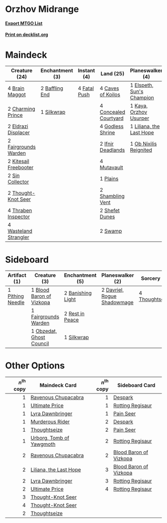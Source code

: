 # Orzhov Midrange

#### [Export MTGO List](../collection/Orzhov%20Midrange/Orzhov%20Midrange.txt)
#### [Print on decklist.org](http://decklist.org/?deckmain=2%09Baffling%20End%0A4%09Brain%20Maggot%0A4%09Caves%20of%20Koilos%0A2%09Charming%20Prince%0A4%09Concealed%20Courtyard%0A2%09Eldrazi%20Displacer%0A1%09Elspeth,%20Sun's%20Champion%0A2%09Fairgrounds%20Warden%0A4%09Fatal%20Push%0A4%09Godless%20Shrine%0A2%09Ifnir%20Deadlands%0A1%09Kaya,%20Orzhov%20Usurper%0A2%09Kitesail%20Freebooter%0A1%09Liliana,%20the%20Last%20Hope%0A4%09Mutavault%0A1%09Ob%20Nixilis%20Reignited%0A1%09Plains%0A2%09Shambling%20Vent%0A2%09Shefet%20Dunes%0A1%09Silkwrap%0A2%09Sin%20Collector%0A2%09Swamp%0A2%09Thought-Knot%20Seer%0A4%09Thraben%20Inspector%0A4%09Wasteland%20Strangler&deckside=2%09Banishing%20Light%0A1%09Blood%20Baron%20of%20Vizkopa%0A2%09Davriel,%20Rogue%20Shadowmage%0A1%09Fairgrounds%20Warden%0A1%09Obzedat,%20Ghost%20Council%0A1%09Pithing%20Needle%0A2%09Rest%20in%20Peace%0A1%09Silkwrap%0A4%09Thoughtseize)
# Maindeck

|                                         Creature (24)                                          |                                     Enchantment (3)                                     |                                      Instant (4)                                      |                                           Land (25)                                            |                                          Planeswalker (4)                                          |
|------------------------------------------------------------------------------------------------|-----------------------------------------------------------------------------------------|---------------------------------------------------------------------------------------|------------------------------------------------------------------------------------------------|----------------------------------------------------------------------------------------------------|
|4 [Brain Maggot](http://gatherer.wizards.com/Pages/Card/Details.aspx?multiverseid=380382)       |2 [Baffling End](http://gatherer.wizards.com/Pages/Card/Details.aspx?multiverseid=439658)|4 [Fatal Push](http://gatherer.wizards.com/Pages/Card/Details.aspx?multiverseid=423724)|4 [Caves of Koilos](http://gatherer.wizards.com/Pages/Card/Details.aspx?multiverseid=129497)    |1 [Elspeth, Sun's Champion](http://gatherer.wizards.com/Pages/Card/Details.aspx?multiverseid=394361)|
|2 [Charming Prince](http://gatherer.wizards.com/Pages/Card/Details.aspx?multiverseid=472970)    |1 [Silkwrap](http://gatherer.wizards.com/Pages/Card/Details.aspx?multiverseid=394699)    |                                                                                       |4 [Concealed Courtyard](http://gatherer.wizards.com/Pages/Card/Details.aspx?multiverseid=417818)|1 [Kaya, Orzhov Usurper](http://gatherer.wizards.com/Pages/Card/Details.aspx?multiverseid=460129)   |
|2 [Eldrazi Displacer](http://gatherer.wizards.com/Pages/Card/Details.aspx?multiverseid=407523)  |                                                                                         |                                                                                       |4 [Godless Shrine](http://gatherer.wizards.com/Pages/Card/Details.aspx?multiverseid=405099)     |1 [Liliana, the Last Hope](http://gatherer.wizards.com/Pages/Card/Details.aspx?multiverseid=414388) |
|2 [Fairgrounds Warden](http://gatherer.wizards.com/Pages/Card/Details.aspx?multiverseid=417586) |                                                                                         |                                                                                       |2 [Ifnir Deadlands](http://gatherer.wizards.com/Pages/Card/Details.aspx?multiverseid=430868)    |1 [Ob Nixilis Reignited](http://gatherer.wizards.com/Pages/Card/Details.aspx?multiverseid=401971)   |
|2 [Kitesail Freebooter](http://gatherer.wizards.com/Pages/Card/Details.aspx?multiverseid=435264)|                                                                                         |                                                                                       |4 [Mutavault](http://gatherer.wizards.com/Pages/Card/Details.aspx?multiverseid=370733)          |                                                                                                    |
|2 [Sin Collector](http://gatherer.wizards.com/Pages/Card/Details.aspx?multiverseid=368968)      |                                                                                         |                                                                                       |1 [Plains](http://gatherer.wizards.com/Pages/Card/Details.aspx?multiverseid=439856)             |                                                                                                    |
|2 [Thought-Knot Seer](http://gatherer.wizards.com/Pages/Card/Details.aspx?multiverseid=407519)  |                                                                                         |                                                                                       |2 [Shambling Vent](http://gatherer.wizards.com/Pages/Card/Details.aspx?multiverseid=402031)     |                                                                                                    |
|4 [Thraben Inspector](http://gatherer.wizards.com/Pages/Card/Details.aspx?multiverseid=409784)  |                                                                                         |                                                                                       |2 [Shefet Dunes](http://gatherer.wizards.com/Pages/Card/Details.aspx?multiverseid=430872)       |                                                                                                    |
|4 [Wasteland Strangler](http://gatherer.wizards.com/Pages/Card/Details.aspx?multiverseid=402096)|                                                                                         |                                                                                       |2 [Swamp](http://gatherer.wizards.com/Pages/Card/Details.aspx?multiverseid=439858)              |                                                                                                    |


# Sideboard

|                                       Artifact (1)                                        |                                           Creature (3)                                            |                                      Enchantment (5)                                       |                                           Planeswalker (2)                                           |                                       Sorcery (4)                                       |
|-------------------------------------------------------------------------------------------|---------------------------------------------------------------------------------------------------|--------------------------------------------------------------------------------------------|------------------------------------------------------------------------------------------------------|-----------------------------------------------------------------------------------------|
|1 [Pithing Needle](http://gatherer.wizards.com/Pages/Card/Details.aspx?multiverseid=129526)|1 [Blood Baron of Vizkopa](http://gatherer.wizards.com/Pages/Card/Details.aspx?multiverseid=433096)|2 [Banishing Light](http://gatherer.wizards.com/Pages/Card/Details.aspx?multiverseid=405135)|2 [Davriel, Rogue Shadowmage](http://gatherer.wizards.com/Pages/Card/Details.aspx?multiverseid=461010)|4 [Thoughtseize](http://gatherer.wizards.com/Pages/Card/Details.aspx?multiverseid=438676)|
|                                                                                           |1 [Fairgrounds Warden](http://gatherer.wizards.com/Pages/Card/Details.aspx?multiverseid=417586)    |2 [Rest in Peace](http://gatherer.wizards.com/Pages/Card/Details.aspx?multiverseid=442021)  |                                                                                                      |                                                                                         |
|                                                                                           |1 [Obzedat, Ghost Council](http://gatherer.wizards.com/Pages/Card/Details.aspx?multiverseid=366246)|1 [Silkwrap](http://gatherer.wizards.com/Pages/Card/Details.aspx?multiverseid=394699)       |                                                                                                      |                                                                                         |


# Other Options

|*n*<sup>th</sup> copy|                                           Maindeck Card                                           |*n*<sup>th</sup> copy|                                         Sideboard Card                                          |
|--------------------:|---------------------------------------------------------------------------------------------------|--------------------:|-------------------------------------------------------------------------------------------------|
|                    1|[Ravenous Chupacabra](http://gatherer.wizards.com/Pages/Card/Details.aspx?multiverseid=442093)     |                    1|[Despark](http://gatherer.wizards.com/Pages/Card/Details.aspx?multiverseid=461117)               |
|                    1|[Ultimate Price](http://gatherer.wizards.com/Pages/Card/Details.aspx?multiverseid=394735)          |                    1|[Rotting Regisaur](http://gatherer.wizards.com/Pages/Card/Details.aspx?multiverseid=466865)      |
|                    1|[Lyra Dawnbringer](http://gatherer.wizards.com/Pages/Card/Details.aspx?multiverseid=442914)        |                    1|[Pain Seer](http://gatherer.wizards.com/Pages/Card/Details.aspx?multiverseid=378452)             |
|                    1|[Murderous Rider](http://gatherer.wizards.com/Pages/Card/Details.aspx?multiverseid=473059)         |                    2|[Despark](http://gatherer.wizards.com/Pages/Card/Details.aspx?multiverseid=461117)               |
|                    1|[Thoughtseize](http://gatherer.wizards.com/Pages/Card/Details.aspx?multiverseid=438676)            |                    2|[Pain Seer](http://gatherer.wizards.com/Pages/Card/Details.aspx?multiverseid=378452)             |
|                    1|[Urborg, Tomb of Yawgmoth](http://gatherer.wizards.com/Pages/Card/Details.aspx?multiverseid=383425)|                    2|[Rotting Regisaur](http://gatherer.wizards.com/Pages/Card/Details.aspx?multiverseid=466865)      |
|                    2|[Ravenous Chupacabra](http://gatherer.wizards.com/Pages/Card/Details.aspx?multiverseid=442093)     |                    2|[Blood Baron of Vizkopa](http://gatherer.wizards.com/Pages/Card/Details.aspx?multiverseid=433096)|
|                    2|[Liliana, the Last Hope](http://gatherer.wizards.com/Pages/Card/Details.aspx?multiverseid=414388)  |                    3|[Blood Baron of Vizkopa](http://gatherer.wizards.com/Pages/Card/Details.aspx?multiverseid=433096)|
|                    2|[Lyra Dawnbringer](http://gatherer.wizards.com/Pages/Card/Details.aspx?multiverseid=442914)        |                    3|[Rotting Regisaur](http://gatherer.wizards.com/Pages/Card/Details.aspx?multiverseid=466865)      |
|                    2|[Ultimate Price](http://gatherer.wizards.com/Pages/Card/Details.aspx?multiverseid=394735)          |                    4|[Rotting Regisaur](http://gatherer.wizards.com/Pages/Card/Details.aspx?multiverseid=466865)      |
|                    3|[Thought-Knot Seer](http://gatherer.wizards.com/Pages/Card/Details.aspx?multiverseid=407519)       |                     |                                                                                                 |
|                    4|[Thought-Knot Seer](http://gatherer.wizards.com/Pages/Card/Details.aspx?multiverseid=407519)       |                     |                                                                                                 |
|                    2|[Thoughtseize](http://gatherer.wizards.com/Pages/Card/Details.aspx?multiverseid=438676)            |                     |                                                                                                 |

